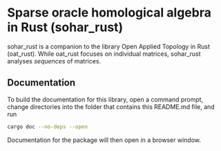 # Sparse oracle homological algebra in Rust (sohar_rust)

sohar_rust is a companion to the library Open Applied Topology in Rust (oat_rust).  While oat_rust focuses on individual
matrices, sohar_rust analyses *sequences* of matrices.

## Documentation

To build the documentation for this library, open a command prompt, change directories into the folder that contains this README.md file, and run

```bash
cargo doc --no-deps --open
```

Documentation for the package will then open in a browser window.
